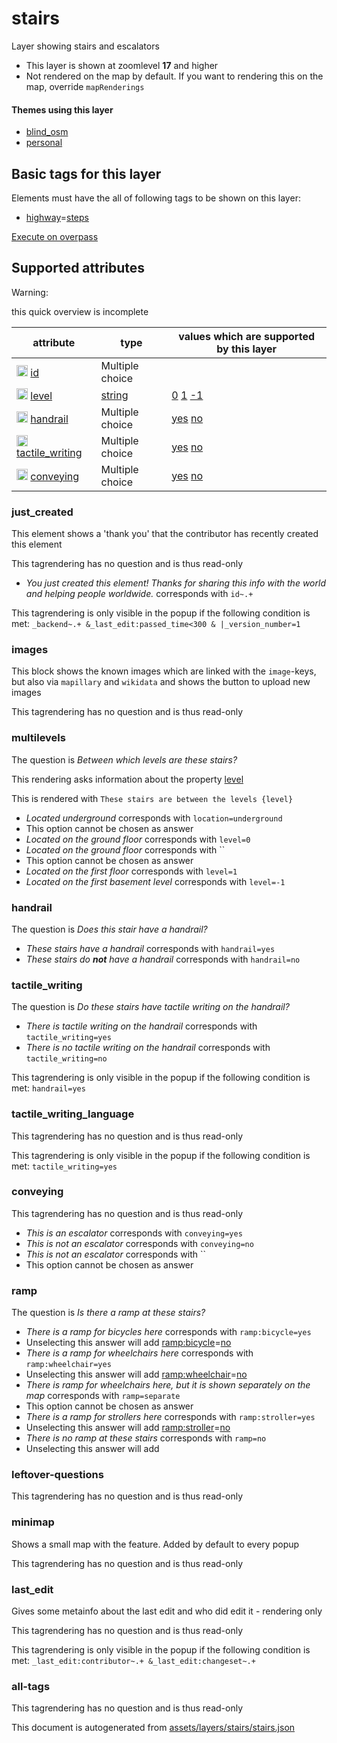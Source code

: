 [//]: # (WARNING: this file is automatically generated. Please find the sources at the bottom and edit those sources)

 stairs 
========





Layer showing stairs and escalators






  - This layer is shown at zoomlevel **17** and higher
  - Not rendered on the map by default. If you want to rendering this on the map, override `mapRenderings`




#### Themes using this layer 





  - [blind_osm](https://mapcomplete.org/blind_osm)
  - [personal](https://mapcomplete.org/personal)




 Basic tags for this layer 
---------------------------



Elements must have the all of following tags to be shown on this layer:



  - <a href='https://wiki.openstreetmap.org/wiki/Key:highway' target='_blank'>highway</a>=<a href='https://wiki.openstreetmap.org/wiki/Tag:highway%3Dsteps' target='_blank'>steps</a>


[Execute on overpass](http://overpass-turbo.eu/?Q=%5Bout%3Ajson%5D%5Btimeout%3A90%5D%3B%28%20%20%20%20nwr%5B%22highway%22%3D%22steps%22%5D%28%7B%7Bbbox%7D%7D%29%3B%0A%29%3Bout%20body%3B%3E%3Bout%20skel%20qt%3B)



 Supported attributes 
----------------------



Warning: 

this quick overview is incomplete



attribute | type | values which are supported by this layer
----------- | ------ | ------------------------------------------
[<img src='https://mapcomplete.org/assets/svg/statistics.svg' height='18px'>](https://taginfo.openstreetmap.org/keys/id#values) [id](https://wiki.openstreetmap.org/wiki/Key:id) | Multiple choice | 
[<img src='https://mapcomplete.org/assets/svg/statistics.svg' height='18px'>](https://taginfo.openstreetmap.org/keys/level#values) [level](https://wiki.openstreetmap.org/wiki/Key:level) | [string](../SpecialInputElements.md#string) | [0](https://wiki.openstreetmap.org/wiki/Tag:level%3D0) [1](https://wiki.openstreetmap.org/wiki/Tag:level%3D1) [-1](https://wiki.openstreetmap.org/wiki/Tag:level%3D-1)
[<img src='https://mapcomplete.org/assets/svg/statistics.svg' height='18px'>](https://taginfo.openstreetmap.org/keys/handrail#values) [handrail](https://wiki.openstreetmap.org/wiki/Key:handrail) | Multiple choice | [yes](https://wiki.openstreetmap.org/wiki/Tag:handrail%3Dyes) [no](https://wiki.openstreetmap.org/wiki/Tag:handrail%3Dno)
[<img src='https://mapcomplete.org/assets/svg/statistics.svg' height='18px'>](https://taginfo.openstreetmap.org/keys/tactile_writing#values) [tactile_writing](https://wiki.openstreetmap.org/wiki/Key:tactile_writing) | Multiple choice | [yes](https://wiki.openstreetmap.org/wiki/Tag:tactile_writing%3Dyes) [no](https://wiki.openstreetmap.org/wiki/Tag:tactile_writing%3Dno)
[<img src='https://mapcomplete.org/assets/svg/statistics.svg' height='18px'>](https://taginfo.openstreetmap.org/keys/conveying#values) [conveying](https://wiki.openstreetmap.org/wiki/Key:conveying) | Multiple choice | [yes](https://wiki.openstreetmap.org/wiki/Tag:conveying%3Dyes) [no](https://wiki.openstreetmap.org/wiki/Tag:conveying%3Dno)




### just_created 



This element shows a 'thank you' that the contributor has recently created this element

This tagrendering has no question and is thus read-only





  - *You just created this element! Thanks for sharing this info with the world and helping people worldwide.*  corresponds with  `id~.+`


This tagrendering is only visible in the popup if the following condition is met: `_backend~.+ &_last_edit:passed_time<300 & |_version_number=1`



### images 



This block shows the known images which are linked with the `image`-keys, but also via `mapillary` and `wikidata` and shows the button to upload new images

This tagrendering has no question and is thus read-only





### multilevels 



The question is  *Between which levels are these stairs?*

This rendering asks information about the property  [level](https://wiki.openstreetmap.org/wiki/Key:level) 

This is rendered with  `These stairs are between the levels {level}`





  - *Located underground*  corresponds with  `location=underground`
  - This option cannot be chosen as answer
  - *Located on the ground floor*  corresponds with  `level=0`
  - *Located on the ground floor*  corresponds with  ``
  - This option cannot be chosen as answer
  - *Located on the first floor*  corresponds with  `level=1`
  - *Located on the first basement level*  corresponds with  `level=-1`




### handrail 



The question is  *Does this stair have a handrail?*





  - *These stairs have a handrail*  corresponds with  `handrail=yes`
  - *These stairs do <b>not</b> have a handrail*  corresponds with  `handrail=no`




### tactile_writing 



The question is  *Do these stairs have tactile writing on the handrail?*





  - *There is tactile writing on the handrail*  corresponds with  `tactile_writing=yes`
  - *There is no tactile writing on the handrail*  corresponds with  `tactile_writing=no`


This tagrendering is only visible in the popup if the following condition is met: `handrail=yes`



### tactile_writing_language 



This tagrendering has no question and is thus read-only



This tagrendering is only visible in the popup if the following condition is met: `tactile_writing=yes`



### conveying 



This tagrendering has no question and is thus read-only





  - *This is an escalator*  corresponds with  `conveying=yes`
  - *This is not an escalator*  corresponds with  `conveying=no`
  - *This is not an escalator*  corresponds with  ``
  - This option cannot be chosen as answer




### ramp 



The question is  *Is there a ramp at these stairs?*





  - *There is a ramp for bicycles here*  corresponds with  `ramp:bicycle=yes`
  - Unselecting this answer will add <a href='https://wiki.openstreetmap.org/wiki/Key:ramp:bicycle' target='_blank'>ramp:bicycle</a>=<a href='https://wiki.openstreetmap.org/wiki/Tag:ramp:bicycle%3Dno' target='_blank'>no</a>
  - *There is a ramp for wheelchairs here*  corresponds with  `ramp:wheelchair=yes`
  - Unselecting this answer will add <a href='https://wiki.openstreetmap.org/wiki/Key:ramp:wheelchair' target='_blank'>ramp:wheelchair</a>=<a href='https://wiki.openstreetmap.org/wiki/Tag:ramp:wheelchair%3Dno' target='_blank'>no</a>
  - *There is ramp for wheelchairs here, but it is shown separately on the map*  corresponds with  `ramp=separate`
  - This option cannot be chosen as answer
  - *There is a ramp for strollers here*  corresponds with  `ramp:stroller=yes`
  - Unselecting this answer will add <a href='https://wiki.openstreetmap.org/wiki/Key:ramp:stroller' target='_blank'>ramp:stroller</a>=<a href='https://wiki.openstreetmap.org/wiki/Tag:ramp:stroller%3Dno' target='_blank'>no</a>
  - *There is no ramp at these stairs*  corresponds with  `ramp=no`
  - Unselecting this answer will add 




### leftover-questions 



This tagrendering has no question and is thus read-only





### minimap 



Shows a small map with the feature. Added by default to every popup

This tagrendering has no question and is thus read-only





### last_edit 



Gives some metainfo about the last edit and who did edit it - rendering only

This tagrendering has no question and is thus read-only



This tagrendering is only visible in the popup if the following condition is met: `_last_edit:contributor~.+ &_last_edit:changeset~.+`



### all-tags 



This tagrendering has no question and is thus read-only

 

This document is autogenerated from [assets/layers/stairs/stairs.json](https://github.com/pietervdvn/MapComplete/blob/develop/assets/layers/stairs/stairs.json)
